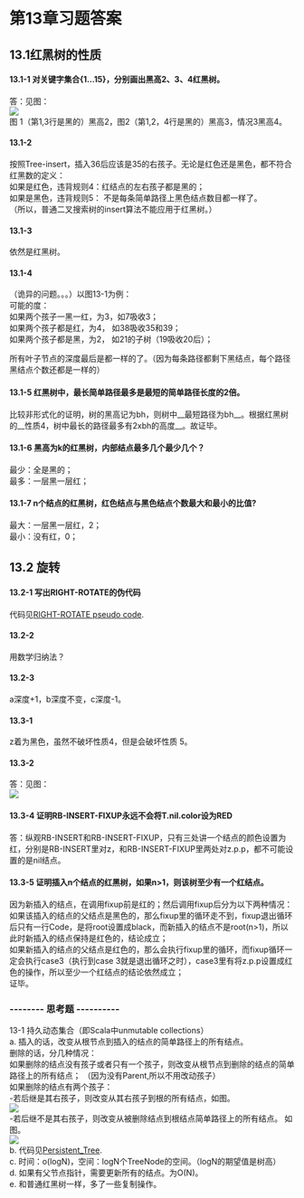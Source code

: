 第13章习题答案
=
## 13.1红黑树的性质  
#### 13.1-1 对关键字集合{1...15}，分别画出黑高2、3、4红黑树。  
答：见图：  
![](https://github.com/zhuxiuwei/CLRS/blob/master/Images/13.1-1.png)  
图 1（第1,3行是黑的）黑高2，图2（第1,2，4行是黑的）黑高3，情况3黑高4。  

#### 13.1-2  
按照Tree-insert，插入36后应该是35的右孩子。无论是红色还是黑色，都不符合红黑数的定义：  
如果是红色，违背规则4：红结点的左右孩子都是黑的；  
如果是黑色，违背规则5： 不是每条简单路径上黑色结点数目都一样了。  
（所以，普通二叉搜索树的insert算法不能应用于红黑树。）  

#### 13.1-3  
依然是红黑树。  

#### 13.1-4  
（诡异的问题。。。）以图13-1为例：  
可能的度：  
如果两个孩子一黑一红，为3，如7吸收3；  
如果两个孩子都是红，为4， 如38吸收35和39；  
如果两个孩子都是黑，为2， 如21的子树（19吸收20后）；  

所有叶子节点的深度最后是都一样的了。（因为每条路径都剩下黑结点，每个路径黑结点个数还都是一样的）  

#### 13.1-5 红黑树中，最长简单路径最多是最短的简单路径长度的2倍。  
比较非形式化的证明，树的黑高记为bh，则树中__最短路径为bh__。根据红黑树的__性质4，树中最长的路径最多有2xbh的高度__。故证毕。  

#### 13.1-6 黑高为k的红黑树，内部结点最多几个最少几个？  
最少：全是黑的；  
最多：一层黑一层红；  

#### 13.1-7 n个结点的红黑树，红色结点与黑色结点个数最大和最小的比值?  
最大：一层黑一层红，2；  
最小：没有红，0；  

## 13.2 旋转  
#### 13.2-1 写出RIGHT-ROTATE的伪代码  
代码见[RIGHT-ROTATE pseudo code](https://github.com/zhuxiuwei/CLRS/blob/master/src/chap13_RedBlackTree/RIGHT-ROTATE.pseudo).  

#### 13.2-2  
用数学归纳法？  

#### 13.2-3  
a深度+1，b深度不变，c深度-1。  

#### 13.3-1  
z着为黑色，虽然不破坏性质4，但是会破坏性质 5。  

#### 13.3-2  
答：见图：  
![](https://github.com/zhuxiuwei/CLRS/blob/master/Images/13.3-2.png)  

#### 13.3-4 证明RB-INSERT-FIXUP永远不会将T.nil.color设为RED  
答：纵观RB-INSERT和RB-INSERT-FIXUP，只有三处讲一个结点的颜色设置为红，分别是RB-INSERT里对z，和RB-INSERT-FIXUP里两处对z.p.p，都不可能设置的是nil结点。  

#### 13.3-5 证明插入n个结点的红黑树，如果n>1，则该树至少有一个红结点。  
因为新插入的结点，在调用fixup前是红的；然后调用fixup后分为以下两种情况：  
如果该插入的结点的父结点是黑色的，那么fixup里的循环走不到，fixup退出循环后只有一行Code，是将root设置成black，而新插入的结点不是root(n>1)，所以此时新插入的结点保持是红色的，结论成立；  
如果新插入的结点的父结点是红色的，那么会执行fixup里的循环，而fixup循环一定会执行case3（执行到case 3就是退出循环之时），case3里有将z.p.p设置成红色的操作，所以至少一个红结点的结论依然成立；  
证毕。  

### -------- 思考题 ----------  
13-1 持久动态集合（即Scala中unmutable collections）  
a. 插入的话，改变从根节点到插入的结点的简单路径上的所有结点。  
删除的话，分几种情况：  
如果删除的结点没有孩子或者只有一个孩子，则改变从根节点到删除的结点的简单路径上的所有结点；  （因为没有Parent,所以不用改动孩子）  
如果删除的结点有两个孩子：  
	-若后继是其右孩子，则改变从其右孩子到根的所有结点，如图。  
	![](https://github.com/zhuxiuwei/CLRS/blob/master/Images/13-1-a.1.png)  
	-若后继不是其右孩子，则改变从被删除结点到根结点简单路径上的所有结点。  如图。  
	![](https://github.com/zhuxiuwei/CLRS/blob/master/Images/13-1-a.2.png)  
b. 代码见[Persistent_Tree](https://github.com/zhuxiuwei/CLRS/blob/master/src/chap13_RedBlackTree/Persistent_Tree.java).  
c. 时间：o(logN)，空间：logN个TreeNode的空间。（logN的期望值是树高）  
d. 如果有父节点指针，需要更新所有的结点。为O(N)。  
e. 和普通红黑树一样，多了一些复制操作。  


